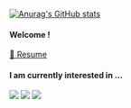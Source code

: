 	
[![Anurag's GitHub stats](https://github-readme-stats.vercel.app/api?username=yunkeun)](https://github.com/anuraghazra/github-readme-stats)
	
<h4>Welcome !</h4>

[🌱 Resume](https://proud-weaver-6fb.notion.site/RESUME-ffa77b5878ed400b8ccc2b2cf83a102a)

<h4>I am currently interested in ... </h4>

<img src="https://img.shields.io/badge/Java-007396?style=flat-square&logo=Java&logoColor=white"/></a>
<img src="https://img.shields.io/badge/Spring Boot-6DB33F?style=flat-square&logo=SpringBoot&logoColor=white"/></a>
<img src="https://img.shields.io/badge/Spring Boot-6DB33F?style=flat-square&logo=SpringBoot&logoColor=white"/></a>
<br>

</div>
<!--
**Yunkeun/Yunkeun** is a ✨ _special_ ✨ repository because its `README.md` (this file) appears on your GitHub profile.

Here are some ideas to get you started:

- 🔭 I’m currently working on ...
- 🌱 I’m currently learning ...
- 👯 I’m looking to collaborate on ...
- 🤔 I’m looking for help with ...
- 💬 Ask me about ...
- 📫 How to reach me: ...
- 😄 Pronouns: ...
- ⚡ Fun fact: ...
-->
